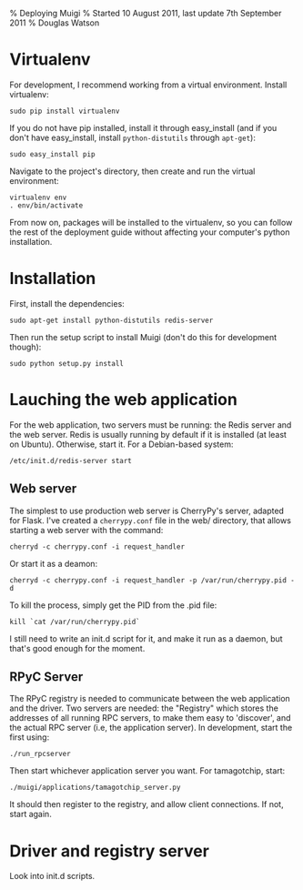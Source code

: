 % Deploying Muigi
% Started 10 August 2011, last update 7th September 2011
% Douglas Watson


Virtualenv
==========

For development, I recommend working from a virtual environment. Install virtualenv:

	sudo pip install virtualenv

If you do not have pip installed, install it through easy_install (and if you don't have easy_install, install `python-distutils` through `apt-get`):

	sudo easy_install pip

Navigate to the project's directory, then create and run the virtual environment:

	virtualenv env
	. env/bin/activate

From now on, packages will be installed to the virtualenv, so you can follow the rest of the deployment guide without affecting your computer's python installation.

Installation
============

First, install the dependencies:

	sudo apt-get install python-distutils redis-server

Then run the setup script to install Muigi (don't do this for development though):

	sudo python setup.py install

Lauching the web application
============================

For the web application, two servers must be running: the Redis server and the web server. Redis is usually running by default if it is installed (at least on Ubuntu). Otherwise, start it. For a Debian-based system:
	
	/etc/init.d/redis-server start


Web server
----------

The simplest to use production web server is CherryPy's server, adapted for Flask. I've created a `cherrypy.conf` file in the web/ directory, that allows starting a web server with the command:
	
	cherryd -c cherrypy.conf -i request_handler

Or start it as a deamon:

	cherryd -c cherrypy.conf -i request_handler -p /var/run/cherrypy.pid -d

To kill the process, simply get the PID from the .pid file:

	kill `cat /var/run/cherrypy.pid`

I still need to write an init.d script for it, and make it run as a daemon, but that's good enough for the moment.

RPyC Server
-----------

The RPyC registry is needed to communicate between the web application and the driver. Two servers are needed: the "Registry" which stores the addresses of all running RPC servers, to make them easy to 'discover', and the actual RPC server (i.e, the application server). In development, start the first using:

	./run_rpcserver

Then start whichever application server you want. For tamagotchip, start:

	./muigi/applications/tamagotchip_server.py
	
It should then register to the registry, and allow client connections. If not, start again.

Driver and registry server
==========================

Look into init.d scripts.
